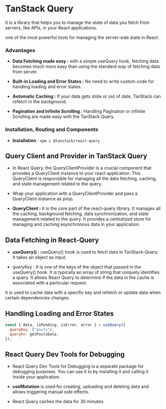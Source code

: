 # TanStack Query

It is a library that helps you to manage the state of data you fetch from servers, like APIs, in your React applications.

one of the most powerful tools for managing the server-side state in React.

### Advantages

- **Data Fetching made easy :** with a simple useQuery hook, fetching data becomes much more easy than using the standard way of fetching data from server.

- **Built-in Loading and Error States :** No need to write custom code for handling loading and error states.

- **Automatic Caching :** If your data gets stole or out of date, TanStack can refetch in the background.

- **Pagination and Infinite Scrolling :** Handling Pagination or infinite Scrolling are made easy with the TanStack Query.

### Installation, Routing and Components

- **Installation** : `npm i @tanstack/react-query`

## Query Client and Provider in TanStack Query

- In React Query, the QueryClientProvider is a crucial component that provides a QueryClient instance to your react application. This QueryClient is responsible for managing all the data fetching, caching, and state management related to the query.

- Wrap your application with a QueryClientProvider and pass a QueryClient instance as prop.

- **QueryClient :** It is the core part of the react-query library. It manages all the caching, background fetching, data synchronization, and state management related to the query. It provides a centralized store for managing and caching asynchronous data in your application.

## Data Fetching in React-Query

- **useQuery() :** useQuery() hook is used to fetch data in TanStack-Query. It takes an object as input.

- _queryKey_ : It is one of the keys of the object that passed in the useQuery() hook. It is typically an array of string that uniquely identifies a query. It allows React Query to determine if the data in the cache is associated with a particular request.

It is used to cache data with a specific key and refetch or update data when certain dependencies changes.

## Handling Loading and Error States

```javascript
const { data, isPending, isError, error } = useQuery({
  queryKey: ["posts"],
  queryFn: getPostsData,
});
```

## React Query Dev Tools for Debugging

* React Query Dev Tools for Debugging is a separate package for debugging purposes. You can use it to by installing it and calling it Inside your application. 

* **useMutation** is used for creating, uploading and deleting data and allows triggering manual side effects.

* React Query caches the data for 30 minutes.